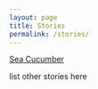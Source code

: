 ```yaml
---
layout: page
title: Stories
permalink: /stories/
---
```


[Sea Cucumber](_stories/sea-cucumber.md)

list other stories here
